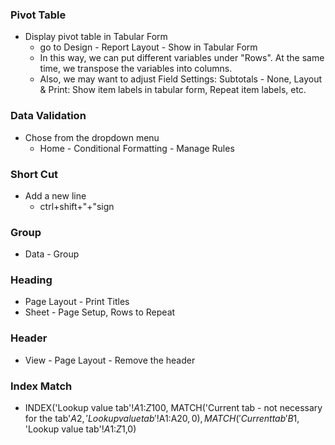### Pivot Table
* Display pivot table in Tabular Form 
  - go to Design - Report Layout - Show in Tabular Form
  - In this way, we can put different variables under "Rows". At the same time, we transpose the variables into columns.
  - Also, we may want to adjust Field Settings: Subtotals - None, Layout & Print: Show item labels in tabular form, Repeat item labels, etc.

### Data Validation
* Chose from the dropdown menu
  - Home - Conditional Formatting - Manage Rules

### Short Cut
* Add a new line
  - ctrl+shift+"+"sign

### Group
* Data - Group

### Heading
* Page Layout - Print Titles
* Sheet - Page Setup, Rows to Repeat 

### Header
* View - Page Layout - Remove the header

### Index Match
* INDEX('Lookup value tab'!$A$1:$Z$100, MATCH('Current tab - not necessary for the tab'$A2, 'Lookup value tab'!$A$1:$A$20,0), MATCH('Current tab'B$1, 'Lookup value tab'!$A$1:$Z$1,0)
